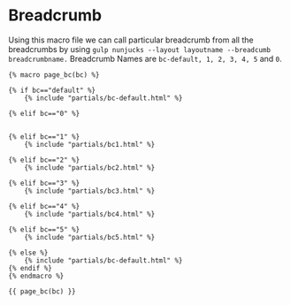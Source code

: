 # Breadcrumb

Using this macro file we can call particular breadcrumb from all the breadcrumbs by using `gulp nunjucks --layout layoutname --breadcumb breadcrumbname.` Breadcrumb Names are `bc-default, 1, 2, 3, 4, 5` and `0`.

```text
{% macro page_bc(bc) %}

{% if bc=="default" %}
    {% include "partials/bc-default.html" %}

{% elif bc=="0" %}


{% elif bc=="1" %}
    {% include "partials/bc1.html" %}

{% elif bc=="2" %}
    {% include "partials/bc2.html" %}

{% elif bc=="3" %}
    {% include "partials/bc3.html" %}

{% elif bc=="4" %}
    {% include "partials/bc4.html" %}

{% elif bc=="5" %}
    {% include "partials/bc5.html" %}

{% else %}
    {% include "partials/bc-default.html" %}
{% endif %}
{% endmacro %}

{{ page_bc(bc) }}
```

